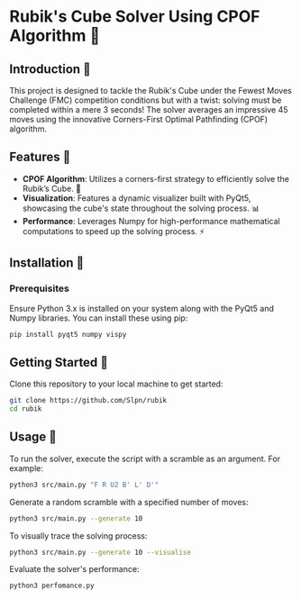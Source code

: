 # Rubik's Cube Solver Using CPOF Algorithm 🧩

## Introduction 🌟

This project is designed to tackle the Rubik's Cube under the Fewest Moves Challenge (FMC) competition conditions but with a twist: solving must be completed within a mere 3 seconds! The solver averages an impressive 45 moves using the innovative Corners-First Optimal Pathfinding (CPOF) algorithm.

## Features 🚀

- **CPOF Algorithm**: Utilizes a corners-first strategy to efficiently solve the Rubik’s Cube. 🔄
- **Visualization**: Features a dynamic visualizer built with PyQt5, showcasing the cube's state throughout the solving process. 📊
- **Performance**: Leverages Numpy for high-performance mathematical computations to speed up the solving process. ⚡

## Installation 🔧

### Prerequisites

Ensure Python 3.x is installed on your system along with the PyQt5 and Numpy libraries. You can install these using pip:

```bash
pip install pyqt5 numpy vispy
```

## Getting Started 🚀

Clone this repository to your local machine to get started:

```bash
git clone https://github.com/Slpn/rubik
cd rubik
```

## Usage 📝

To run the solver, execute the script with a scramble as an argument. For example:

```bash
python3 src/main.py "F R U2 B' L' D'"
```

Generate a random scramble with a specified number of moves:

```bash
python3 src/main.py --generate 10
```

To visually trace the solving process:

```bash
python3 src/main.py --generate 10 --visualise
```

Evaluate the solver's performance:

```bash
python3 perfomance.py
```
